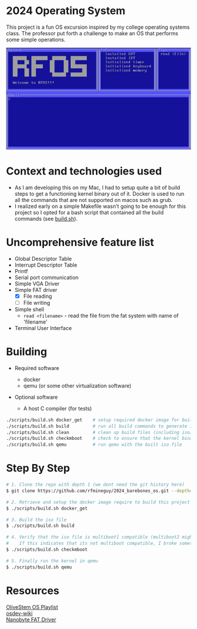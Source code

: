 # 2024 Operating System
This project is a fun OS excursion inspired by my college operating systems class. The professor put forth a challenge to 
make an OS that performs some simple operations.

![Image](images/rfos.jpg)

# Context and technologies used
- As I am developing this on my Mac, I had to setup quite a bit of build steps to get a functioning kernel binary out of it.
  Docker is used to run all the commands that are not supported on macos such as grub.
- I realized early on a simple Makefile wasn't going to be enough for this project so I opted for a bash script that contained
  all the build commands (see [build.sh](https://github.com/rfmineguy/2024_barebones_os/blob/master/scripts/build.sh)).

# Uncomprehensive feature list
- Global Descriptor Table
- Interrupt Descriptor Table
- Printf
- Serial port communication
- Simple VGA Driver
- Simple FAT driver
   - [X] File reading
   - [ ] File writing
- Simple shell
   - `read <filename>` - read the file from the fat system with name of 'filename'
- Terminal User Interface

# Building
- Required software
   + docker
   + qemu (or some other virtualization software)

- Optional software
   + A host C compiler (for tests)

```bash
./scripts/build.sh docker_get    # setup required docker image for build (this image will contain all software required to build)
./scripts/build.sh build         # run all build commands to generate iso
./scripts/build.sh clean         # clean up build files (including iso)
./scripts/build.sh checkmboot    # check to ensure that the kernel binary is multiboot enabled
./scripts/build.sh qemu          # run qemu with the built iso file
```

# Step By Step
```bash
# 1. Clone the repo with depth 1 (we dont need the git history here)
$ git clone https://github.com/rfmineguy/2024_barebones_os.git --depth=1
```
```bash
# 2. Retrieve and setup the docker image require to build this project
$ ./scripts/build.sh docker_get 
```
```bash
# 3. Build the iso file
$ ./scripts/build.sh build
```
```bash
# 4. Verify that the iso file is multiboot1 compatible (multiboot2 might be in the future) 
#    If this indicates that its not multiboot compatible, I broke something (oops)
$ ./scripts/build.sh checkmboot
```
```bash
# 5. Finally run the kernel in qemu
$ ./scripts/build.sh qemu
```

# Resources
[OliveStem OS Playlist](https://youtube.com/playlist?list=PL2EF13wm-hWAglI8rRbdsCPq_wRpYvQQy&si=q2oYblMfOZJexLc9)<br>
[osdev-wiki](https://wiki.osdev.org/Expanded_Main_Page)<br>
[Nanobyte FAT Driver](https://www.youtube.com/watch?v=7o3qx66uLz8)<br>
